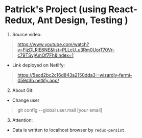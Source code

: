 # Patrick's Project (using React-Redux, Ant Design, Testing )

1. Source video:

> https://www.youtube.com/watch?v=FizDLRlE6NE&list=PLLcU_u3Rm0UorT70Vr-c79TSvjAmOf7Fh&index=1

- Link deployed on Netlify:

> https://5ecd2bc2c16d843a2150dda3--wizardly-fermi-059d3b.netlify.app/

2. About Git:

- Change user

> git config --global user.mail [your email]

3. Attention:

- Data is written to localhost browser by `redux-persist`.
